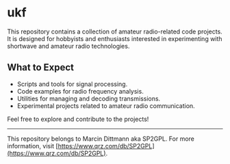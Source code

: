 # ukf
This repository contains a collection of amateur radio-related code projects. It is designed for hobbyists and enthusiasts interested in experimenting with shortwave and amateur radio technologies.

## What to Expect
- Scripts and tools for signal processing.
- Code examples for radio frequency analysis.
- Utilities for managing and decoding transmissions.
- Experimental projects related to amateur radio communication.

Feel free to explore and contribute to the projects!

---

This repository belongs to Marcin Dittmann aka SP2GPL. For more information, visit [https://www.qrz.com/db/SP2GPL](https://www.qrz.com/db/SP2GPL).

